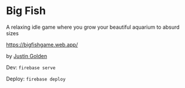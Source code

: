 # Big Fish

A relaxing idle game where you grow your beautiful aquarium to absurd sizes

https://bigfishgame.web.app/

by [Justin Golden](https://justingolden.me/)

Dev: `firebase serve`

Deploy: `firebase deploy`
